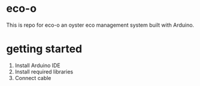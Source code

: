 # eco-o
This is repo for eco-o an oyster eco management system built with Arduino.

# getting started

1. Install Arduino IDE
2. Install required libraries
3. Connect cable